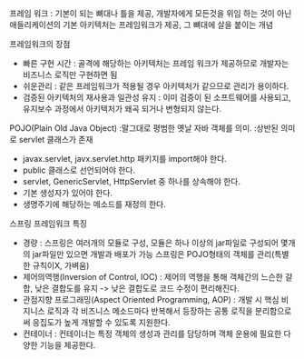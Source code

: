 프레임 워크
: 기본이 되는 뼈대나 틀을 제공, 개발자에게 모든것을 위임 하는 것이 아닌
애들리케이션의 기본 아키텍처는 프레임워크가 제공, 그 뼈대에 살을 붙이는 개념

프레임워크의 장점
- 빠른 구현 시간
: 골격에 해당하는 아키텍처는 프레임 워크가 제공하므로 개발자는 비즈니스 로직만 구현하면 됨
- 쉬운관리
: 같은 프레임워크가 적용될 경우 아키텍처가 같으므로 관리가 용이하다.
- 검증된 아키텍처의 재사용과 일관성 유지
: 이미 검증이 된 소프트웨어를 사용되고, 유지보수 과정에서 아키텍처가 왜곡 되거나 변형되지 않는다.


POJO(Plain Old Java Object)
:말그대로 평범한 옛날 자바 객체를 의미.
:상반된 의미로 servlet 클래스가 존재
- javax.servlet, javx.servlet.http 패키지를 import해야 한다.
- public 클래스로 선언되어야 한다.
- servlet, GenericServlet, HttpServlet 중 하나를 상속해야 한다.
- 기본 생성자가 있어야 한다.
- 생명주기에 해당하는 메소드를 재정의 한다.


스프링 프레임워크 특징
- 경량
: 스프링은 여러개의 모듈로 구성, 모듈은 하나 이상의 jar파일로 구성되어 몇개의 jar파일만 있으면 개발과 배포가 가능
  스프링은 POJO형태의 객체를 관리(특별한 규칙이X, 가벼움)
- 제어의역행(Inversion of Control, IOC)
: 제어의 역행을 통해 객체간의 느슨한 걀합, 낮은 결합도를 유지 -> 낮은 결합도로 코드 수정이 편리해진다.
- 관점지향 프로그래밍(Aspect Oriented Programming, AOP)
: 개발 시 핵심 비지니스 로직과 각 비즈니스 메소드마다 반복해서 등장하는 공통 로직을 분리함으로써 응집도가
  높게 개발할 수 있도록 지원한다.
- 컨테이너
: 컨테이너는 특정 객체의 생성과 관리를 담당하며 객체 운용에 필요한 다양한 기능을 제공한다.
